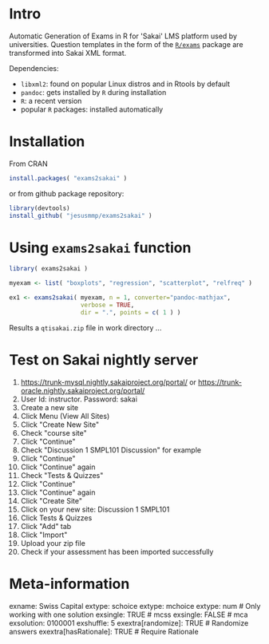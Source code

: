 # Intro

Automatic Generation of Exams in R for 'Sakai' LMS platform
used by universities. Question templates in
the form of the [`R/exams`](http://www.r-exams.org/) package are
transformed into Sakai XML format.

Dependencies:

  - `libxml2`: found on popular Linux distros and in Rtools by default
  - `pandoc`: gets installed by `R` during installation
  - `R`: a recent version
  - popular `R` packages: installed automatically

# Installation

From CRAN

``` r
install.packages( "exams2sakai" )
```

or from github package repository:

``` r
library(devtools)
install_github( "jesusmmp/exams2sakai" )
```

# Using `exams2sakai` function

```r
library( exams2sakai )

myexam <- list( "boxplots", "regression", "scatterplot", "relfreq" )

ex1 <- exams2sakai( myexam, n = 1, converter="pandoc-mathjax",
                    verbose = TRUE,
                    dir = ".", points = c( 1 ) )

```

Results a `qtisakai.zip` file in work directory ...

# Test on Sakai nightly server

1. https://trunk-mysql.nightly.sakaiproject.org/portal/ or https://trunk-oracle.nightly.sakaiproject.org/portal/
2. User Id: instructor. Password: sakai
3. Create a new site
4. Click Menu (View All Sites)
5. Click "Create New Site"
6. Check "course site"
7. Click "Continue"
8. Check "Discussion 1 SMPL101 Discussion" for example
9. Click "Continue"
10. Click "Continue" again
11. Check "Tests & Quizzes"
12. Click "Continue"
13. Click "Continue" again
14. Click "Create Site"
15. Click on your new site: Discussion 1 SMPL101
16. Click Tests & Quizzes
17. Click "Add" tab
18. Click "Import"
19. Upload your zip file
20. Check if your assessment has been imported successfully

# Meta-information

exname: Swiss Capital
extype: schoice
extype: mchoice
extype: num                   # Only working with one solution
exsingle: TRUE                # mcss
exsingle: FALSE               # mca
exsolution: 0100001
exshuffle: 5
exextra[randomize]: TRUE      # Randomize answers
exextra[hasRationale]: TRUE   # Require Rationale
